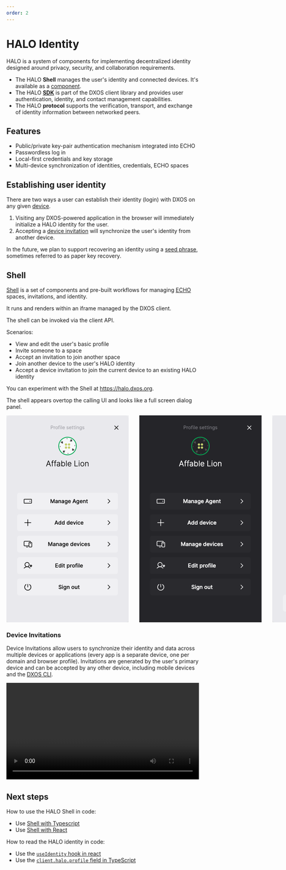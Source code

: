 ```yaml
---
order: 2
---
```


# HALO Identity

HALO is a system of components for implementing decentralized identity designed around privacy, security, and collaboration requirements.

* The HALO **Shell** manages the user's identity and connected devices. It's available as a [component](https://github.com/dxos/dxos/tree/main/packages/sdk/shell).
* The HALO [**SDK**](https://www.npmjs.com/package/@dxos/client) is part of the DXOS client library and provides user authentication, identity, and contact management capabilities.
* The HALO **protocol** supports the verification, transport, and exchange of identity information between networked peers.

## Features

* Public/private key-pair authentication mechanism integrated into ECHO
* Passwordless log in
* Local-first credentials and key storage
* Multi-device synchronization of identities, credentials, ECHO spaces

## Establishing user identity

There are two ways a user can establish their identity (login) with DXOS on any given [device](../glossary.md#device).

1. Visiting any DXOS-powered application in the browser will immediately initialize a HALO identity for the user.
2. Accepting a [device invitation](#device-invitations) will synchronize the user's identity from another device.

In the future, we plan to support recovering an identity using a [seed phrase](../glossary.md#seed-phrase), sometimes referred to as paper key recovery.

## Shell

[Shell](https://github.com/dxos/dxos/tree/main/packages/sdk/shell) is a set of components and pre-built workflows for managing [ECHO](../platform) spaces, invitations, and identity.

It runs and renders within an iframe managed by the DXOS client.

The shell can be invoked via the client API.

Scenarios:

* View and edit the user's basic profile
* Invite someone to a space
* Accept an invitation to join another space
* Join another device to the user's HALO identity
* Accept a device invitation to join the current device to an existing HALO identity

You can experiment with the Shell at <https://halo.dxos.org>.

The shell appears overtop the calling UI and looks like a full screen dialog panel.

<div class="shell-images" style="display: flex; flex-direction: row; gap: 2em;">
  <img class="light" src="./images/shell-light.png" alt="Shell profile panel" />
  <img class="dark" src="./images/shell-dark.png" alt="Shell profile panel" />

  <img class="light" src="./images/shell-light-add-device.png" alt="Shell device invitation panel" />
  <img class="dark" src="./images/shell-dark-add-device.png" alt="Shell device invitation panel" />
</div>

### Device Invitations

Device Invitations allow users to synchronize their identity and data across multiple devices or applications (every app is a separate device, one per domain and browser profile). Invitations are generated by the user's primary device and can be accepted by any other device, including mobile devices and the [DXOS CLI](../cli).

<video controls loop autoplay style="width:100%" src="/images/device-invitations.mp4"></video>

## Next steps

How to use the HALO Shell in code:

* Use [Shell with Typescript](../typescript/shell.md#installation)
* Use [Shell with React](../react/shell.md#installation)

How to read the HALO identity in code:

* Use the [`useIdentity` hook in react](../react/identity.md)
* Use the [`client.halo.profile` field in TypeScript](../typescript/identity.md)
